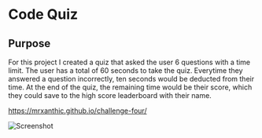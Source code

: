# Code Quiz

## Purpose

For this project I created a quiz that asked the user 6 questions with a time limit. The user has a total of 60 seconds to take the quiz. Everytime they answered a question incorrectly, ten seconds would be deducted from their time. At the end of the quiz, the remaining time would be their score, which they could save to the high score leaderboard with their name.

https://mrxanthic.github.io/challenge-four/

![Screenshot](https://github.com/mrxanthic/challenge-four/blob/main/assets/Codequizscrnsht.PNG)
